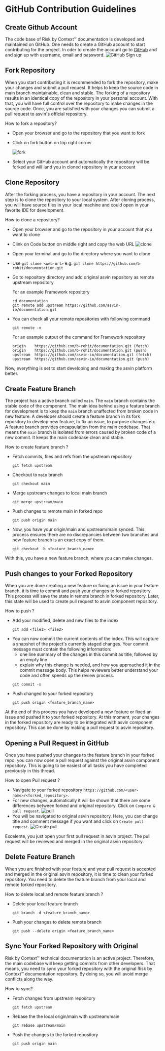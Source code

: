 # GitHub Contribution Guidelines

## Create Github Account

The code base of Risk by Context™ documentation is developed and maintained on GitHub. One needs to create a GitHub account to start contributing for the project. In oder to create the account go to [GitHub](https://github.com/) and and sign up with username, email and password.
![GitHub Sign up](signup.jpg)

## Fork Repository

When you start contributing it is recommended to fork the repository, make your changes and submit a pull request. It helps to keep the source code in main branch maintainable, clean and stable. The forking of a repository results in an identical copy of the repository in your personal account. With that, you will have full control over the repository to make changes in the source code. Once, you are satisfied with your changes you can submit a pull request to asvin's official repository.

How to fork a repository?

- Open your browser and go to the repository that you want to fork
- Click on fork button on top right corner

  ![fork](fork.jpg)

- Select your GitHub account and automatically the repository will be forked and will land you in cloned repository in your account

## Clone Repository

After the forking process, you have a repository in your account. The next step is to clone the repository to your local system. After cloning process, you will have source files in your local machine and could open in your favorite IDE for development.

How to clone a repository?

- Open your browser and go to the repository in your account that you want to clone
- Clink on Code button on middle right and copy the web URL
  ![clone](clone.jpg)
- Open your terminal and go to the directory where you want to clone
- Use `git clone <web-url>` e.g. `git clone https://github.com/b-rohit/documentation.git`
- Go to repository directory and add original asvin repository as remote upstream repository

  For an example Framework repository

  ```
  cd documentation
  git remote add upstream https://github.com/asvin-io/documentation.git
  ```

- You can check all your remote repositories with following command

  ```
  git remote -v
  ```

  For an example output of the command for Framework repository

  ```
  origin	https://github.com/b-rohit/documentation.git (fetch)
  origin	https://github.com/b-rohit/documentation.git (push)
  upstream	https://github.com/asvin-io/documentation.git (fetch)
  upstream	https://github.com/asvin-io/documentation.git (push)

  ```

Now, everything is set to start developing and making the asvin platform better.

## Create Feature Branch

The project has a active branch called `main`. The `main` branch contains the stable code of the component. The main idea behind using a feature branch for development is to keep the `main` branch unaffected from broken code in new feature. A developer should create a feature branch in its fork repository to develop new feature, to fix an issue, to purpose changes etc. A feature branch provides encapsulation from the main codebase. That means the `main` branch is isolated from errors caused by broken code of a new commit. It keeps the main codebase clean and stable.

How to create feature branch ?

- Fetch commits, files and refs from the upstream repository
  ```
  git fetch upstream
  ```
- Checkout to `main` branch
  ```
  git checkout main
  ```
- Merge upstream changes to local main branch
  ```
  git merge upstream/main
  ```
- Push changes to remote main in forked repo
  ```
  git push origin main
  ```
- Now, you have your origin/main and upstream/main synced. This process ensures there are no discrepancies between two branches and new feature branch is an exact copy of them.
  ```
  git checkout -b <feature_branch_name>
  ```

With this, you have a new feature branch, where you can make changes.

## Push changes to your Forked Repository

When you are done creating a new feature or fixing an issue in your feature branch, it is time to commit and push your changes to forked repository. This process will save the state in remote branch in forked repository. Later, this state will be used to create pull request to asvin component repository.

How to push ?

- Add your modified, delete and new files to the index
  ```
  git add <file1> <file2>
  ```
- You can now commit the current contents of the index. This will capture a snapshot of the project's currently staged changes. Your commit message must contain the following information:
  - one line summary of the changes in this commit as title, followed by an empty line
  - explain why this change is needed, and how you approached it in the commit message body. This helps reviewers better understand your code and often speeds up the review process.
  ```
  git commit -s
  ```
- Push changed to your forked repository
  ```
  git push origin <feature_branch_name>
  ```

At the end of this process you have developed a new feature or fixed an issue and pushed it to your forked repository. At this moment, your changes in the forked repository are ready to be integrated with asvin component repository. This can be done by making a pull request to asvin repository.

## Opening a Pull Request in GitHub

Once you have pushed your changes to the feature branch in your forked repo, you can now open a pull request against the original asvin component repository. This is going to be easiest of all tasks you have completed previously in this thread.

How to open Pull request ?

- Navigate to your forked repository `https://github.com/<user-name>/<forked_repository>`.
- For new changes, automatically it will be shown that there are some differences between forked and original repository. Click on `Compare & pull request`.
  ![pull](pull.jpg)
- You will be navigated to original asvin repository. Here, you can change title and comment message if you want and click on `Create pull request`.
  ![Create pull](open-pull.jpg)

Excelente, you just open your first pull request in asvin project. The pull request will be reviewed and merged in the original asvin repository.

## Delete Feature Branch

When you are finished with your feature and your pull request is accepted and merged in the original asvin repository, it is time to clean your forked repository. You need to delete the feature branch from your local and remote forked repository.

How to delete local and remote feature branch ?

- Delete your local feature branch

  ```
  git branch -d <feature_branch_name>
  ```

- Push your changes to delete remote branch

  ```
  git push --delete origin <feature_branch_name>
  ```

## Sync Your Forked Repository with Original

Risk by Context™ technical documentation is an active project. Therefore, the main codebase will keep getting commits from other developers. That means, you need to sync your forked repository with the original Risk by Context™ documentation repository. By doing so, you will avoid merge conflicts along the way.

How to sync?

- Fetch changes from upstream repository
  ```
  git fetch upstream
  ```
- Rebase the the local origin/main with upstream/main
  ```
  git rebase upstream/main
  ```
- Push the changes to the forked repository
  ```
  git push origin main
  ```
